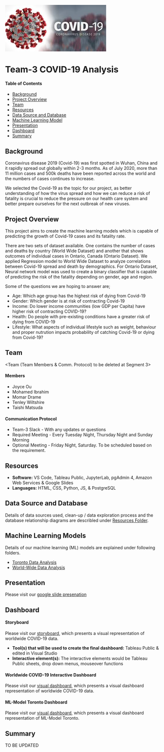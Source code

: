 ![header_pic](images/covid.png)

# Team-3 COVID-19 Analysis 

#### Table of Contents  

* [Background](#Background)
* [Project Overview](#project-overview)
* [Team](#Team)
* [Resources](#resources)
* [Data Source and Database](#Data-Source-and-Database)
* [Machine Learning Model](#Machine-Learning-Models)
* [Presentation](#presentation)
* [Dashboard](#Dashboard)
* [Summary](#summary)

## Background

Coronavirus disease 2019 (Covid-19) was first spotted in Wuhan, China and it rapidly spread out globally within 2-3 months. As of July 2020, more than 11 million cases and 500k deaths have been reported across the world and the numbers of cases continues to increase. 

We selected the Covid-19 as the topic for our project, as better understanding of how the virus spread and how we can reduce a risk of fatality is crucial to reduce the pressure on our health care system and better prepare ourselves for the next outbreak of new viruses.

## Project Overview
This project aims to create the machine learning models which is capable of predicting the growth of Covid-19 cases and its fatality rate.

There are two sets of dataset available. One contains the number of cases and deaths by country (World Wide Dataset) and another that shows outcomes of individual cases in Ontario, Canada (Ontario Dataset).
We applied Regression model to World Wide Dataset to analyze correlations between Covid-19 spread and death by demographics. 
For Ontario Dataset, Neural network model was used to create a binary classifier that is capable of predicting the risk of the fatality depending on gender, age and region.

Some of the questions we are hoping to answer are;
- Age: Which age group has the highest risk of dying from Covid-19
- Gender: Which gender is at risk of contracting Covid-19
- Income: Do lower income communities (low GDP per Capita) have higher risk of contracting COVID-19?
- Health: Do people with pre-existing conditions have a greater risk of dying from COVID-19
- Lifestyle: What aspects of individual lifestyle such as weight, behaviour and proper nutrution impacts probability of catching Covid-19 or dying from Covid-19?

## Team
<Team (Team Members & Comm. Protocol) to be deleted at Segment 3>
#### Members
* Joyce Ou
* Mohamed Ibrahim
* Momar Drame
* Tenley Wiltshire
* Taishi Matsuda

#### Communication Protocol
* Team-3 Slack - With any updates or questions
* Required Meeting - Every Tuesday Night, Thursday Night and Sunday Morning
* Optional Meeting - Friday Night, Saturday. To be scheduled based on the requirement.



## Resources
- **Software:** VS Code, Tableau Public, JupyterLab, pgAdmin 4, Amazon Web Services & Google Slides
- **Languages:** HTML, CSS, Python, JS, & PostgreSQL

## Data Source and Database
Details of data sources used, clean-up / data exploration process and the database relationship diagrams are describled under [Resources Folder](Resources).

## Machine Learning Models
Details of our machine learning (ML) models are explained under following folders.
* [Toronto Data Analysis](ML-Model_Toronto)
* [World-Wide Data Analysis](ML-Model-WorldWide)

## Presentation
Please visit our [google slide presenation](https://docs.google.com/presentation/d/1YYGahoh_9MaWsczrZiGQP4bnX_7asvut2Ps5z8Q_0l4/edit?usp=sharing)


## Dashboard
#### Storyboard
Please visit our [storyboard](https://docs.google.com/presentation/d/1x-oMJ23XGBqUsFxZntLLpk3-wjCV48IW_VTWXR0NUps/edit?usp=sharing), which presents a visual representation of worldwide COVID-19 data.
- **Tool(s) that will be used to create the final dashboard:** Tableau Public & edited in Visual Studio
- **Interactive element(s):** The interactive elements would be Tableau Public sheets, drop down menus, mouseover functions

#### Worldwide COVID-19 Interactive Dashboard
Please visit our [visual dashboard](https://public.tableau.com/profile/tenley5222#!/vizhome/COVID-19_15942366549880/COVID-19?publish=yes), which presents a visual dashboard representation of worldwide COVID-19 data.

#### ML-Model Toronto Dashboard
Please visit our [visual dashboard](https://public.tableau.com/profile/tenley5222#!/vizhome/COVID-19_15942366549880/WorlwideCOVID-19?publish=yes), which presents a visual dashboard representation of ML-Model Toronto.

## Summary 
TO BE UPDATED
